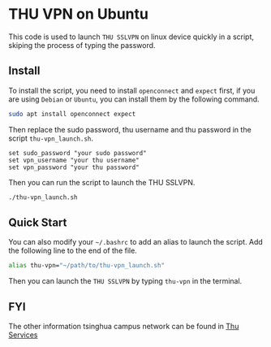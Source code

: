 # THU VPN on Ubuntu

This code is used to launch `THU SSLVPN` on linux device quickly in a script, skiping the process of typing the password.

## Install

To install the script, you need to install `openconnect` and `expect` first, if you are using `Debian` or `Ubuntu`, you can install them by the following command.

```bash
sudo apt install openconnect expect
```

Then replace the sudo password, thu username and thu password in the script `thu-vpn_launch.sh`.

```expect
set sudo_password "your sudo password"
set vpn_username "your thu username"
set vpn_password "your thu password"
```

Then you can run the script to launch the THU SSLVPN.

```bash
./thu-vpn_launch.sh
```

## Quick Start

You can also modify your `~/.bashrc` to add an alias to launch the script. Add the following line to the end of the file.

```bash
alias thu-vpn="~/path/to/thu-vpn_launch.sh"
```

Then you can launch the `THU SSLVPN` by typing `thu-vpn` in the terminal.

## FYI

The other information tsinghua campus network can be found in [Thu Services](https://thu.services/services/)